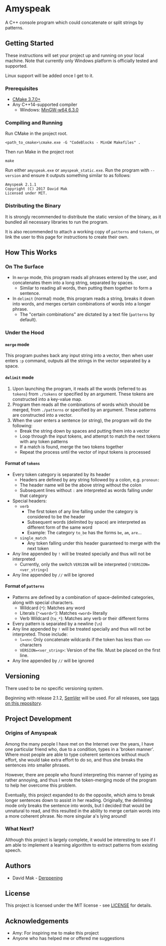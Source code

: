 # Amyspeak

A C++ console program which could concatenate or split strings by patterns. 

## Getting Started

These instructions will set your project up and running on your local machine.
Note that currently only Windows platform is officially tested and supported.

Linux support will be added once I get to it.

### Prerequisites

* [CMake 3.7.0+](https://cmake.org/download/)
* Any C++14-supported compiler 
    * Windows: [MinGW-w64 6.3.0](https://sourceforge.net/projects/mingw-w64/)

### Compiling and Running

Run CMake in the project root.
```
<path_to_cmake>\cmake.exe -G "CodeBlocks - MinGW Makefiles" .
```

Then run Make in the project root
```
make
```

Run either `amyspeak.exe` or `amyspeak_static.exe`. Run the program with 
`--version` and ensure it outputs something similar to as follows:
```
Amyspeak 2.1.1
Copyright (C) 2017 David Mak
Licensed under MIT.
```

### Distributing the Binary

It is strongly recommended to distribute the static version of the binary, as
it bundled all necessary libraries to run the program. 

It is also recommended to attach a working copy of `patterns` and `tokens`, or 
link the user to this page for instructions to create their own.

## How This Works

### On The Surface

* In `merge` mode, this program reads all phrases entered by the user, and 
concatenates them into a long string, separated by spaces. 
    * Similar to reading all words, then putting them together to form a 
    sentence.
* In `delimit` (normal) mode, this program reads a string, breaks it down into
words, and merges certain combinations of words into a longer phrase.
    * The "certain combinations" are dictated by a text file (`patterns` by 
    default).

### Under the Hood

#### `merge` mode

This program pushes back any input string into a vector, then when user enters 
`:p` command, outputs all the strings in the vector separated by a space.

#### `delimit` mode

1. Upon launching the program, it reads all the words (referred to as `tokens`)
from `./tokens` or specified by an argument. These tokens are constructed into
a key-value map.
2. Program then reads all the combinations of words which should be merged, 
from `./patterns` or specified by an argument. These patterns are constructed 
into a vector.
3. When the user enters a sentence (or string), the program will do the following:
    * Break the string down by spaces and putting them into a vector
    * Loop through the input tokens, and attempt to match the next tokens with
    any token patterns
    * If a match is found, merge the two tokens together
    * Repeat the process until the vector of input tokens is processed

#### Format of `tokens`

* Every token category is separated by its header
    * Headers are defined by any string followed by a colon, e.g. `pronoun:`
    * The header name will be the above string without the colon
    * Subsequent lines without `:` are interpreted as words falling under that
    category
* Special headers:
    * `verb`
        * The first token of any line falling under the category is considered
        to be the header
        * Subsequent words (delimited by space) are interpreted as different 
        form of the same word
        * Example: The category `to_be` has the forms `be`, `am`, `are`...
    * `single_match`
        * Any token falling under this header guaranteed to merge with the 
        next token
* Any line appended by `!` will be treated specially and thus will not be 
interpreted
    * Currently, only the switch `VERSION` will be interpreted (`!VERSION=<ver_string>`)
* Any line appended by `//` will be ignored

#### Format of `patterns`

* Patterns are defined by a combination of space-delimited categories, along 
with special characters.
    * Wildcard (`*`): Matches any word
    * Literals (`"<word>"`): Matches `<word>` literally
    * Verb Wildcard (`to_*`): Matches any verb or their different forms
* Every pattern is separated by a newline (`\n`)
* Any line appended by `!` will be treated specially and thus will not be 
interpreted. Those include:
    * `l=<n>`: Only concatenate wildcards if the token has less than `<n>` 
    characters
    * `VERSION=<ver_string>`: Version of the file. Must be placed on the first 
    line.
* Any line appended by `//` will be ignored

## Versioning

There used to be no specific versioning system. 

Beginning with release 2.1.2, 
[SemVer](http://semver.org/) will be used. For all releases, see 
[tags on this repository](https://github.com/Derppening/amyspeak/tags).

## Project Development

### Origins of Amyspeak

Among the many people I have met on the Internet over the years, I have one 
particular friend who, due to a condition, types in a 'broken manner'. Where
most people are able to type coherent sentences without much effort, she would
take extra effort to do so, and thus she breaks the sentences into smaller 
phrases.

However, there are people who found interpreting this manner of typing as 
rather annoying, and thus I wrote the token-merging mode of the program to 
help her overcome this problem. 

Eventually, this project expanded to do the opposite, which aims to break 
longer sentences down to assist in her reading. Originally, the delimiting 
mode only breaks the sentence into words, but I decided that would be 
unnatural to read, and this resulted in the ability to merge certain words 
into a more coherent phrase. No more singular a's lying around!

### What Next?

Although this project is largely complete, it would be interesting to see if 
I am able to implement a learning algorithm to extract patterns from existing 
speech.

## Authors

* David Mak - [Derppening](https://github.com/Derppening)

## License

This project is licensed under the MIT license - see 
[LICENSE](https://github.com/Derppening/amyspeak/blob/master/LICENSE) for 
details.

## Acknowledgements

* Amy: For inspiring me to make this project
* Anyone who has helped me or offered me suggestions
